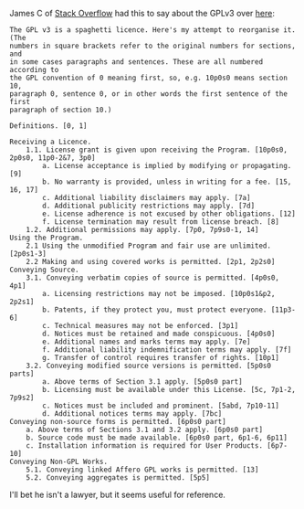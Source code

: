 James C of [Stack Overflow](stackoverflow.com) had this to say about the GPLv3
over [here](http://stackoverflow.com/questions/805387/what-do-licenses-mean-gpl-mit-cc-etc):

    The GPL v3 is a spaghetti licence. Here's my attempt to reorganise it. (The
    numbers in square brackets refer to the original numbers for sections, and
    in some cases paragraphs and sentences. These are all numbered according to
    the GPL convention of 0 meaning first, so, e.g. 10p0s0 means section 10,
    paragraph 0, sentence 0, or in other words the first sentence of the first
    paragraph of section 10.)

    Definitions. [0, 1]

    Receiving a Licence.
        1.1. License grant is given upon receiving the Program. [10p0s0, 2p0s0, 11p0-2&7, 3p0]
            a. License acceptance is implied by modifying or propagating. [9]
            b. No warranty is provided, unless in writing for a fee. [15, 16, 17]
            c. Additional liability disclaimers may apply. [7a]
            d. Additional publicity restrictions may apply. [7d]
            e. License adherence is not excused by other obligations. [12]
            f. License termination may result from license breach. [8]
        1.2. Additional permissions may apply. [7p0, 7p9s0-1, 14]
    Using the Program.
        2.1 Using the unmodified Program and fair use are unlimited. [2p0s1-3]
        2.2 Making and using covered works is permitted. [2p1, 2p2s0]
    Conveying Source.
        3.1. Conveying verbatim copies of source is permitted. [4p0s0, 4p1]
            a. Licensing restrictions may not be imposed. [10p0s1&p2, 2p2s1]
            b. Patents, if they protect you, must protect everyone. [11p3-6]
            c. Technical measures may not be enforced. [3p1]
            d. Notices must be retained and made conspicuous. [4p0s0]
            e. Additional names and marks terms may apply. [7e]
            f. Additional liability indemnification terms may apply. [7f]
            g. Transfer of control requires transfer of rights. [10p1]
        3.2. Conveying modified source versions is permitted. [5p0s0 parts]
            a. Above terms of Section 3.1 apply. [5p0s0 part]
            b. Licensing must be available under this License. [5c, 7p1-2, 7p9s2]
            c. Notices must be included and prominent. [5abd, 7p10-11]
            d. Additional notices terms may apply. [7bc]
    Conveying non-source forms is permitted. [6p0s0 part]
        a. Above terms of Sections 3.1 and 3.2 apply. [6p0s0 part]
        b. Source code must be made available. [6p0s0 part, 6p1-6, 6p11]
        c. Installation information is required for User Products. [6p7-10]
    Conveying Non-GPL Works.
        5.1. Conveying linked Affero GPL works is permitted. [13]
        5.2. Conveying aggregates is permitted. [5p5]

I'll bet he isn't a lawyer, but it seems useful for reference.
